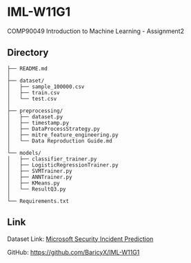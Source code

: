 # IML-W11G1
COMP90049 Introduction to Machine Learning - Assignment2

## Directory
```
├── README.md
│
├── dataset/                          
│   ├── sample_100000.csv
│   ├── train.csv
│   └── test.csv
│
├── preprocessing/
│   ├── dataset.py
│   ├── timestamp.py
│   ├── DataProcessStrategy.py
│   ├── mitre_feature_engineering.py
│   └── Data Reproduction Guide.md
│
└── models/
│   ├── classifier_trainer.py
│   ├── LogisticRegressionTrainer.py
│   ├── SVMTrainer.py
│   ├── ANNTrainer.py
│   ├── KMeans.py
│   └── ResultQ3.py
│
└── Requirements.txt
```

## Link
Dataset Link: [Microsoft Security Incident Prediction](https://www.kaggle.com/datasets/Microsoft/microsoft-security-incident-prediction/data)

GitHub: https://github.com/BaricyX/IML-W11G1
